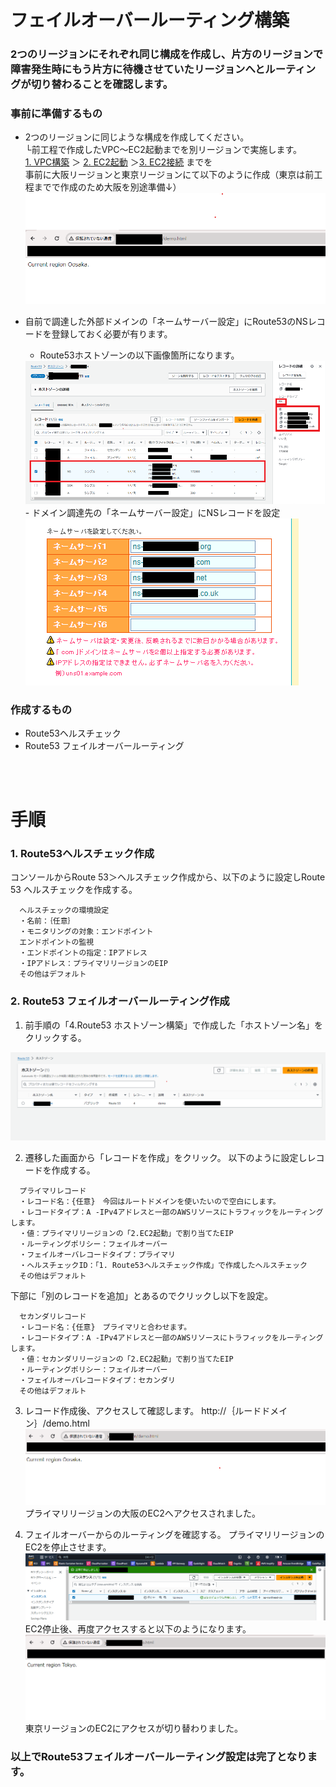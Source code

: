 # フェイルオーバールーティング構築
### 2つのリージョンにそれぞれ同じ構成を作成し、片方のリージョンで障害発生時にもう片方に待機させていたリージョンへとルーティングが切り替わることを確認します。

### 事前に準備するもの
- 2つのリージョンに同じような構成を作成してください。  
└前工程で作成したVPC～EC2起動までを別リージョンで実施します。  
[1. VPC構築](console/1.VPC構築.md) ＞ [2. EC2起動](console/2.EC2起動.md) ＞[3. EC2接続](console/3.EC2接続.md)  までを  
事前に大阪リージョンと東京リージョンにて以下のように作成（東京は前工程までで作成のため大阪を別途準備↓）
  <img src="images\fail-1.png">

- 自前で調達した外部ドメインの「ネームサーバー設定」にRoute53のNSレコードを登録しておく必要が有ります。
  - Route53ホストゾーンの以下画像箇所になります。
  <img src="images\fail-5.png">
  - ドメイン調達先の「ネームサーバー設定」にNSレコードを設定
  <img src="images\fail-6.png">

### 作成するもの
- Route53ヘルスチェック
- Route53 フェイルオーバールーティング

<br>
<br>

# 手順  

### 1. Route53ヘルスチェック作成  
  コンソールからRoute 53＞ヘルスチェック作成から、以下のように設定しRoute 53 ヘルスチェックを作成する。

  ```
    ヘルスチェックの環境設定
    ・名前：｛任意｝
    ・モニタリングの対象：エンドポイント
    エンドポイントの監視
    ・エンドポイントの指定：IPアドレス
    ・IPアドレス：プライマリリージョンのEIP
    その他はデフォルト
  ```

### 2. Route53 フェイルオーバールーティング作成  
  1. 前手順の「4.Route53 ホストゾーン構築」で作成した「ホストゾーン名」をクリックする。
  <img src="images\host-1.png">

  2. 遷移した画面から「レコードを作成」をクリック。
  以下のように設定しレコードを作成する。

  ```
    プライマリレコード
    ・レコード名：{任意}　今回はルートドメインを使いたいので空白にします。
    ・レコードタイプ：A -IPv4アドレスと一部のAWSリソースにトラフィックをルーティングします。
    ・値：プライマリリージョンの「2.EC2起動」で割り当てたEIP
    ・ルーティングポリシー：フェイルオーバー
    ・フェイルオーバレコードタイプ：プライマリ
    ・ヘルスチェックID：「1. Route53ヘルスチェック作成」で作成したヘルスチェック
    その他はデフォルト
  ```
  下部に「別のレコードを追加」とあるのでクリックし以下を設定。
  ```
    セカンダリレコード
    ・レコード名：{任意}　プライマリと合わせます。
    ・レコードタイプ：A -IPv4アドレスと一部のAWSリソースにトラフィックをルーティングします。
    ・値：セカンダリリージョンの「2.EC2起動」で割り当てたEIP
    ・ルーティングポリシー：フェイルオーバー
    ・フェイルオーバレコードタイプ：セカンダリ
    その他はデフォルト
  ```


  3. レコード作成後、アクセスして確認します。
     http://｛ルードドメイン｝/demo.html
    <img src="images\fail-2.png">
    プライマリリージョンの大阪のEC2へアクセスされました。

  4. フェイルオーバーからのルーティングを確認する。
    プライマリリージョンのEC2を停止させます。
    <img src="images\fail-3.png">
    EC2停止後、再度アクセスすると以下のようになります。
    <img src="images\fail-4.png">
    東京リージョンのEC2にアクセスが切り替わりました。

### 以上でRoute53フェイルオーバールーティング設定は完了となります。
